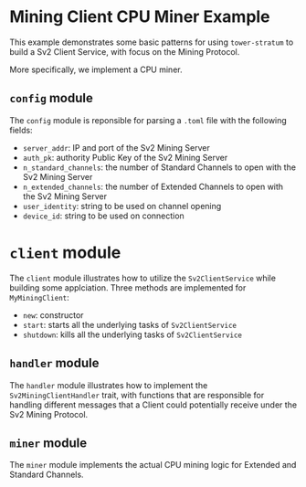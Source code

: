 # Mining Client CPU Miner Example

This example demonstrates some basic patterns for using `tower-stratum` to build a Sv2 Client Service, with focus on the Mining Protocol.

More specifically, we implement a CPU miner.

## `config` module

The `config` module is reponsible for parsing a `.toml` file with the following fields:
- `server_addr`: IP and port of the Sv2 Mining Server
- `auth_pk`: authority Public Key of the Sv2 Mining Server
- `n_standard_channels`: the number of Standard Channels to open with the Sv2 Mining Server
- `n_extended_channels`: the number of Extended Channels to open with the Sv2 Mining Server
- `user_identity`: string to be used on channel opening
- `device_id`: string to be used on connection

# `client` module

The `client` module illustrates how to utilize the `Sv2ClientService` while building some applciation. Three methods are implemented for `MyMiningClient`:
- `new`: constructor
- `start`: starts all the underlying tasks of `Sv2ClientService`
- `shutdown`: kills all the underlying tasks of `Sv2ClientService`

## `handler` module

The `handler` module illustrates how to implement the `Sv2MiningClientHandler` trait, with functions that are responsible for handling different messages that a Client could potentially receive under the Sv2 Mining Protocol.

## `miner` module

The `miner` module implements the actual CPU mining logic for Extended and Standard Channels.